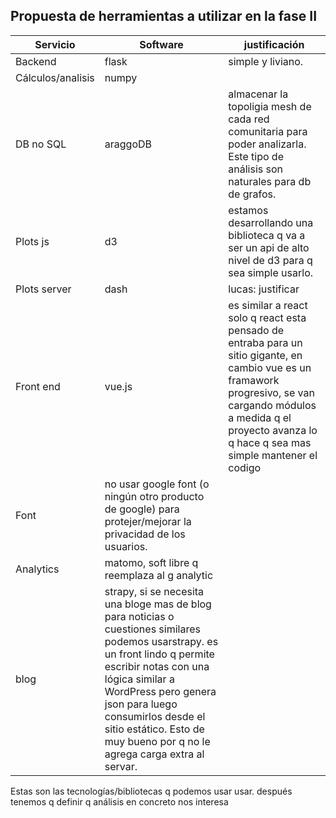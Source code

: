 ## Propuesta de herramientas a utilizar en la fase II

|Servicio | Software | justificación
----------|----------|--------------
Backend| flask| simple y liviano.
Cálculos/analisis| numpy
DB no SQL| araggoDB | almacenar la topoligia mesh de cada red comunitaria para poder analizarla. Este tipo de análisis son naturales para db de grafos.
Plots js| d3| estamos desarrollando una biblioteca q va a ser un api de alto nivel de d3 para q sea simple usarlo.
Plots server| dash | lucas: justificar
Front end | vue.js | es similar a react solo q react esta pensado de entraba para un sitio gigante, en cambio vue es un framawork progresivo, se van cargando módulos a medida q el proyecto avanza lo q hace q sea mas simple mantener el codigo
Font | no usar google font (o ningún otro producto de google) para protejer/mejorar  la privacidad de los usuarios.
Analytics | matomo, soft libre q reemplaza al g analytic
blog | strapy, si se necesita una bloge mas de blog para noticias o cuestiones similares podemos usarstrapy. es un front lindo q permite escribir notas con una lógica similar a WordPress pero genera json para luego consumirlos desde el sitio estático. Esto de muy bueno por q no le agrega carga extra al servar.

Estas son las tecnologías/bibliotecas q podemos usar usar. después tenemos q definir q análisis en concreto nos interesa
